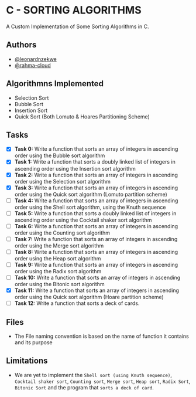 # C - SORTING ALGORITHMS

A Custom Implementation of Some Sorting Algorithms in C.

## Authors

- [@leonardnzekwe](https://www.github.com/leonardnzekwe)
- [@rahma-cloud](https://www.github.com/rahma-cloud)

## Algorithmns Implemented

- Selection Sort
- Bubble Sort
- Insertion Sort
- Quick Sort (Both Lomuto & Hoares Partitioning Scheme)

## Tasks

- [x]  **Task 0:** Write a function that sorts an array of integers in ascending order using the Bubble sort algorithm
- [x]  **Task 1:** Write a function that sorts a doubly linked list of integers in ascending order using the Insertion sort algorithm
- [x]  **Task 2:** Write a function that sorts an array of integers in ascending order using the Selection sort algorithm
- [x]  **Task 3:** Write a function that sorts an array of integers in ascending order using the Quick sort algorithm (Lomuto partition scheme)
- [ ]  **Task 4:** Write a function that sorts an array of integers in ascending order using the Shell sort algorithm, using the Knuth sequence
- [ ]  **Task 5:** Write a function that sorts a doubly linked list of integers in ascending order using the Cocktail shaker sort algorithm
- [ ]  **Task 6:** Write a function that sorts an array of integers in ascending order using the Counting sort algorithm
- [ ]  **Task 7:** Write a function that sorts an array of integers in ascending order using the Merge sort algorithm
- [ ]  **Task 8:** Write a function that sorts an array of integers in ascending order using the Heap sort algorithm
- [ ]  **Task 9:** Write a function that sorts an array of integers in ascending order using the Radix sort algorithm
- [ ]  **Task 10:** Write a function that sorts an array of integers in ascending order using the Bitonic sort algorithm
- [x]  **Task 11:** Write a function that sorts an array of integers in ascending order using the Quick sort algorithm (Hoare partition scheme)
- [ ]  **Task 12:** Write a function that sorts a deck of cards.

## Files

- The File naming convention is based on the name of function it contains and its purpose

## Limitations

- We are yet to implement the `Shell sort (using Knuth sequence)`, `Cocktail shaker sort`, `Counting sort`, `Merge sort`, `Heap sort`, `Radix Sort`, `Bitonic Sort` and the program that `sorts a deck of card`.
